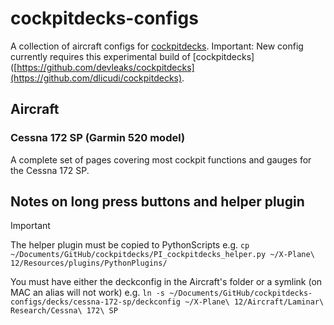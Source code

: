 # cockpitdecks-configs
A collection of aircraft configs for [cockpitdecks](https://github.com/devleaks/cockpitdecks).
Important: New config currently requires this experimental build of [cockpitdecks]([https://github.com/devleaks/cockpitdecks](https://github.com/dlicudi/cockpitdecks).

## Aircraft

### Cessna 172 SP (Garmin 520 model)
A complete set of pages covering most cockpit functions and gauges for the Cessna 172 SP.

## Notes on long press buttons and helper plugin

> [!IMPORTANT]
> The helper plugin must be copied to PythonScripts e.g.
> `cp ~/Documents/GitHub/cockpitdecks/PI_cockpitdecks_helper.py ~/X-Plane\ 12/Resources/plugins/PythonPlugins/`
>
> You must have either the deckconfig in the Aircraft's folder or a symlink (on MAC an alias will not work) e.g.
> `ln -s ~/Documents/GitHub/cockpitdecks-configs/decks/cessna-172-sp/deckconfig ~/X-Plane\ 12/Aircraft/Laminar\ Research/Cessna\ 172\ SP`

